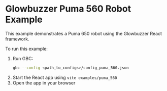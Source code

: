 # Glowbuzzer Puma 560 Robot Example

This example demonstrates a Puma 650 robot using the Glowbuzzer React framework.

To run this example:

1. Run GBC:
    ```bash
    gbc --config <path_to_configs>/config_puma_560.json
    ```
1. Start the React app using `vite examples/puma_560`
1. Open the app in your browser 
